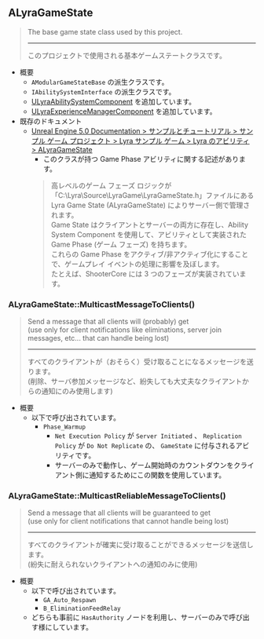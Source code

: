 ## ALyraGameState

> The base game state class used by this project.
> 
> ----
> このプロジェクトで使用される基本ゲームステートクラスです。

* 概要
	* `AModularGameStateBase` の派生クラスです。
	* `IAbilitySystemInterface` の派生クラスです。
	* [ULyraAbilitySystemComponent] を追加しています。
	* [ULyraExperienceManagerComponent] を追加しています。
* 既存のドキュメント
	* [Unreal Engine 5.0 Documentation > サンプルとチュートリアル > サンプル ゲーム プロジェクト > Lyra サンプル ゲーム > Lyra のアビリティ > ALyraGameState]
		* このクラスが持つ Game Phase アビリティに関する記述があります。  
		> 高レベルのゲーム フェーズ ロジックが「C:\Lyra\Source\LyraGame\LyraGameState.h」ファイルにある Lyra Game State (ALyraGameState) によりサーバー側で管理されます。  
		> Game State はクライアントとサーバーの両方に存在し、Ability System Component を使用して、アビリティとして実装された Game Phase (ゲーム フェーズ) を持ちます。  
		> これらの Game Phase をアクティブ/非アクティブ化にすることで、ゲームプレイ イベントの処理に影響を及ぼします。  
		> たとえば、ShooterCore には 3 つのフェーズが実装されています。  

### ALyraGameState::MulticastMessageToClients()

> Send a message that all clients will (probably) get  
> (use only for client notifications like eliminations, server join messages, etc... that can handle being lost)  
> 
> ----
> すべてのクライアントが（おそらく）受け取ることになるメッセージを送ります。  
> (削除、サーバ参加メッセージなど、紛失しても大丈夫なクライアントからの通知にのみ使用します)  

* 概要
	* 以下で呼び出されています。
		* `Phase_Warmup`
			* `Net Execution Policy` が `Server Initiated` 、 `Replication Policy` が `Do Not Replicate` の、 `GameState` に付与されるアビリティです。
			* サーバーのみで動作し、ゲーム開始時のカウントダウンをクライアント側に通知するためにこの関数を使用しています。


### ALyraGameState::MulticastReliableMessageToClients()

> Send a message that all clients will be guaranteed to get  
> (use only for client notifications that cannot handle being lost)  
> 
> ----
> すべてのクライアントが確実に受け取ることができるメッセージを送信します。  
> (紛失に耐えられないクライアントへの通知のみに使用)  

* 概要
	* 以下で呼び出されています。
		* `GA_Auto_Respawn`
		* `B_EliminationFeedRelay`
	* どちらも事前に `HasAuthority` ノードを利用し、サーバーのみで呼び出す様にしています。





<!--- ページ内のリンク --->

<!--- 自前の画像へのリンク --->

<!--- generated --->
[ULyraExperienceManagerComponent]: ../../Lyra/Experience/ULyraExperienceManagerComponent.md#ulyraexperiencemanagercomponent
[ULyraAbilitySystemComponent]: ../../Lyra/GameplayAbility/ULyraAbilitySystemComponent.md#ulyraabilitysystemcomponent
[Unreal Engine 5.0 Documentation > サンプルとチュートリアル > サンプル ゲーム プロジェクト > Lyra サンプル ゲーム > Lyra のアビリティ > ALyraGameState]: https://docs.unrealengine.com/5.0/ja/abilities-in-lyra-in-unreal-engine/#alyragamestate
